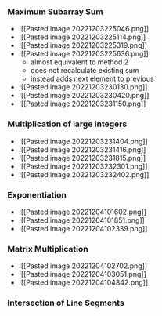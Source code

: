 ### Maximum Subarray Sum
+ ![[Pasted image 20221203225046.png]]
+ ![[Pasted image 20221203225114.png]]
+ ![[Pasted image 20221203225319.png]]
+ ![[Pasted image 20221203225636.png]]
	+ almost equivalent to method 2
	+ does not recalculate existing sum
	+ instead adds next element to previous
+ ![[Pasted image 20221203230130.png]]
+ ![[Pasted image 20221203230420.png]]
+ ![[Pasted image 20221203231150.png]]
 
### Multiplication of large integers
+ ![[Pasted image 20221203231404.png]]
+ ![[Pasted image 20221203231416.png]]
+ ![[Pasted image 20221203231815.png]]
+ ![[Pasted image 20221203232301.png]]
+ ![[Pasted image 20221203232402.png]]

 ### Exponentiation
+ ![[Pasted image 20221204101602.png]]
+ ![[Pasted image 20221204101851.png]]
+ ![[Pasted image 20221204102339.png]]

 ### Matrix Multiplication
+ ![[Pasted image 20221204102702.png]]
+ ![[Pasted image 20221204103051.png]]
+ ![[Pasted image 20221204104842.png]]

### Intersection of Line Segments
